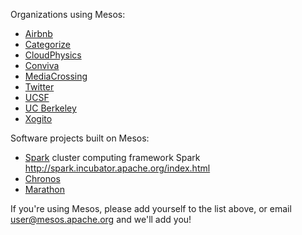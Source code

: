 Organizations using Mesos:

* [Airbnb](http://www.airbnb.com)
* [Categorize](http://categorize.co)
* [CloudPhysics](http://cloudphysics.com)
* [Conviva](http://www.conviva.com)
* [MediaCrossing](http://www.mediacrossing.com)
* [Twitter](http://www.twitter.com)
* [UCSF](http://www.ucsf.edu)
* [UC Berkeley](http://www.berkeley.edu)
* [Xogito](http://www.xogito.com)

Software projects built on Mesos:

* [Spark](http://spark.incubator.apache.org/) cluster computing framework
Spark
http://spark.incubator.apache.org/index.html
* [Chronos](https://github.com/airbnb/chronos)
* [Marathon](https://github.com/mesosphere/marathon)


If you're using Mesos, please add yourself to the list above, or email user@mesos.apache.org and we'll add you!